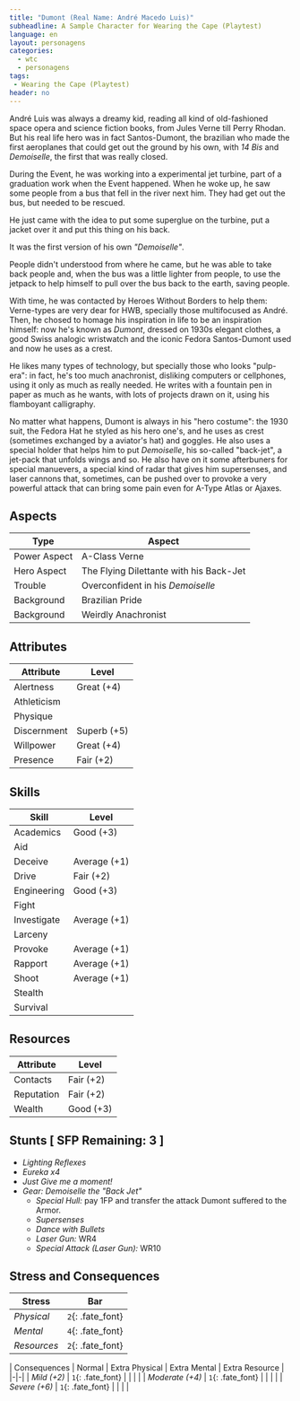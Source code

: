 ```yaml
---
title: "Dumont (Real Name: André Macedo Luis)"
subheadline: A Sample Character for Wearing the Cape (Playtest)
language: en
layout: personagens
categories:
  - wtc
  - personagens
tags:
 - Wearing the Cape (Playtest)
header: no
---
```


André Luis was always a dreamy kid, reading all kind of old-fashioned space opera and science fiction books, from Jules Verne till Perry Rhodan. But his real life hero was in fact Santos-Dumont, the brazilian who made the first aeroplanes that could get out the ground by his own, with _14 Bis_ and _Demoiselle_, the first that was really closed.

During the Event, he was working into a experimental jet turbine, part of a graduation work when the Event happened. When he woke up, he saw some people from a bus that fell in the river next him. They had get out the bus, but needed to be rescued.

He just came with the idea to put some superglue on the turbine, put a jacket over it and put this thing on his back.

It was the first version of his own _"Demoiselle"_.

People didn't understood from where he came, but he was able to take back people and, when the bus was a little lighter from people, to use the jetpack to help himself to pull over the bus back to the earth, saving people.

With time, he was contacted by Heroes Without Borders to help them: Verne-types are very dear for HWB, specially those multifocused as André. Then, he chosed to homage his inspiration in life to be an inspiration himself: now he's known as _Dumont_, dressed on 1930s elegant clothes, a good Swiss analogic wristwatch and the iconic Fedora Santos-Dumont used and now he uses as a crest.

He likes many types of technology, but specially those who looks "pulp-era": in fact, he's too much anachronist, disliking computers or cellphones, using it only as much as really needed. He writes with a fountain pen in paper as much as he wants, with lots of projects drawn on it, using his flamboyant calligraphy.

No matter what happens, Dumont is always in his "hero costume": the 1930 suit, the Fedora Hat he styled as his hero one's, and he uses as crest (sometimes exchanged by a aviator's hat) and goggles. He also uses a special holder that helps him to put _Demoiselle_, his so-called "back-jet", a jet-pack that unfolds wings and so. He also have on it some afterbuners for special manuevers, a special kind of radar that gives him supersenses, and laser cannons that, sometimes, can be pushed over to provoke a very powerful attack that can bring some pain even for A-Type Atlas or Ajaxes.

## Aspects

| Type | Aspect |
|-|-|
| Power Aspect | A-Class Verne |
| Hero Aspect | The Flying Dilettante with his Back-Jet |
| Trouble  | Overconfident in his _Demoiselle_ |
| Background | Brazilian Pride |
| Background | Weirdly Anachronist |

## Attributes

| Attribute | Level |
|-|-|
| Alertness | Great (+4) |
| Athleticism | |
| Physique | |
| Discernment | Superb (+5) |
| Willpower | Great (+4) |
| Presence | Fair (+2) |

## Skills

| Skill | Level |
|-|-|
| Academics | Good (+3) | 
| Aid |  | 
| Deceive | Average (+1)  | 
| Drive | Fair (+2) |
| Engineering | Good (+3) | 
| Fight |  | 
| Investigate | Average (+1) | 
| Larceny |  | 
| Provoke | Average (+1) | 
| Rapport | Average (+1) | 
| Shoot | Average (+1) |
| Stealth |  | 
| Survival |  | 

## Resources

| Attribute | Level |
|-|-|
| Contacts | Fair (+2) |
| Reputation |  Fair (+2) |
| Wealth |  Good (+3) |

## Stunts [ SFP Remaining: 3 ]

+ _Lighting Reflexes_
+ _Eureka x4_ 
+ _Just Give me a moment!_
+ _Gear: Demoiselle the "Back Jet"_
  + _Special Hull:_ pay 1FP and transfer the attack Dumont suffered to the Armor.
  + _Supersenses_
  + _Dance with Bullets_
  + _Laser Gun:_ WR4
  + _Special Attack (Laser Gun):_ WR10

## Stress and Consequences

| Stress | Bar |
|-|-|
| _Physical_ | `2`{: .fate_font} |
|  _Mental_ | `4`{: .fate_font} |
| _Resources_ | `2`{: .fate_font} |

| Consequences | Normal | Extra Physical | Extra Mental | Extra Resource |
|-|-|
| _Mild (+2)_ |  `1`{: .fate_font} |  | | |
| _Moderate (+4)_ | `1`{: .fate_font} | | | | 
| _Severe (+6)_ | `1`{: .fate_font} | | | |
